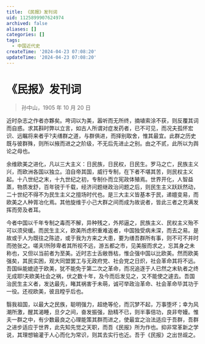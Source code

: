 ```yaml
---
title: 《民报》发刊词
uid: 1125899907624974
archived: false
aliases: []
categories: []
tags:
  - 中国近代史
createTime: '2024-04-23 07:08:20'
updateTime: '2024-04-23 07:08:20'
---
```


# 《民报》发刊词

> 孙中山，1905 年 10 月 20 日

近时杂志之作者亦夥矣。垮词以为美，嚣听而无所终，摘埴索涂不获，则反覆其词而自惑。求其斟时弊以立言，如古人所谓对症发药者，已不可见，而况夫孤怀宏识、远瞩将来者乎?夫缮群之道，与群俱进，而择别取舍，惟其最宜。此群之历史既与彼群殊，则所以掖而进之之阶级，不无后先进止之别。由之不贰，此所以为舆论之母也。

余维欧美之进化，凡以三大主义：日民族，日民权，日民生。罗马之亡，民族主义兴，而欧洲各国以独立。洎自帝其国，威行专制，在下者不堪其苦，则民权主义起。十八世纪之末，十九世纪之初，专制仆而立宪政体殖焉。世界开化，人智益蒸，物质发舒，百年锐于千载，经济问题继政治问题之后，则民生主义跃跃然动，二十世纪不得不为民生主义之擅场时代也。是三大主义皆基本于民，递嬗变易，而欧美之人种胥冶化焉。其他旋维于小己大群之间而成为故说者，皆此三者之充满发挥而旁及者耳。

今者中国以千年专制之毒而不解，异种残之，外邦逼之，民族主义、民权主义殆不可以须臾缓。而民生主义，欧美所虑积重难返者，中国独受病未深，而去之易。是故或于人为既往之陈迹，或于我为方来之大患，要为缮吾群所有事，则不可不并时而弛张之。嗟夫!所陟卑者其所视不远，游五都之市，见美服而求之，忘其身之未称也，又但以当前者为至美。近时志士舌敝唇枯，惟企强中国以比欧美。然而欧美强矣，其民实困，观大同盟罢工与无政府党、社会党之日炽，社会革命其将不远。吾国纵能媲迹于欧美，犹不能免于第二次之革命，而况追逐于人已然之末轨者之终无成耶!夫欧美社会之祸，伏之数十年，及今而后发见之，又不能使之遽去。吾国治民生主义者，发达最先，睹其祸害于未萌，诚可举政治革命、社会革命毕其功于一役。还视欧美，彼且瞠乎后也。

翳我祖国，以最大之民族，聪明强力，超绝等伦，而沉梦不起，万事堕坏；幸为风潮所激，醒其渴睡，旦夕之间，奋发振强，励精不已，则半事倍功，良非夸嫚。惟夫一群之中，有少数最良之心理能策其群而进之，使最宜之治法适应于吾群，吾群之进步适应于世界，此先知先觉之天职，而吾《民报》所为作也。抑非常革新之学说，其理想输灌于人心而化为常识，则其去实行也近。吾于《民报》之出世觇之。
